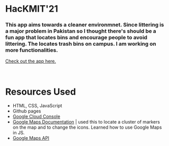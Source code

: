 # HacKMIT'21
### This app aims towards a cleaner environmnet. Since littering is a major problem in Pakistan so I thought there's should be a fun app that locates bins and encourage people to avoid littering. The locates trash bins on campus. I am working on more functionalities.
[Check out the app here.](https://kowais915.github.io/HackMIT-21/)

$~~~~$

# Resources Used
- HTML, CSS, JavaScript
- Github pages
- [Google Cloud Console](https://console.cloud.google.com/)
- [Google Maps Documentation](https://developers.google.com/maps/documentation) | used this to locate a cluster of markers on the map and to change the icons. Learned how to use Google Maps in JS.
- [Google Maps API](https://developers.google.com/maps)